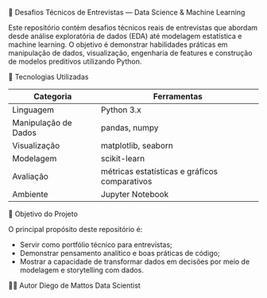 🧠 Desafios Técnicos de Entrevistas — Data Science & Machine Learning

Este repositório contém desafios técnicos reais de entrevistas que abordam desde análise exploratória de dados (EDA) até modelagem estatística e machine learning. O objetivo é demonstrar habilidades práticas em manipulação de dados, visualização, engenharia de features e construção de modelos preditivos utilizando Python.

🧰 Tecnologias Utilizadas

| Categoria            | Ferramentas                                   |
| -------------------- | --------------------------------------------- |
| Linguagem            | Python 3.x                                    |
| Manipulação de Dados | pandas, numpy                                 |
| Visualização         | matplotlib, seaborn                           |
| Modelagem            | scikit-learn                                  |
| Avaliação            | métricas estatísticas e gráficos comparativos |
| Ambiente             | Jupyter Notebook                              |

🎯 Objetivo do Projeto

O principal propósito deste repositório é:

- Servir como portfólio técnico para entrevistas;
- Demonstrar pensamento analítico e boas práticas de código;
- Mostrar a capacidade de transformar dados em decisões por meio de modelagem e storytelling com dados.

👨‍💻 Autor
Diego de Mattos
Data Scientist
